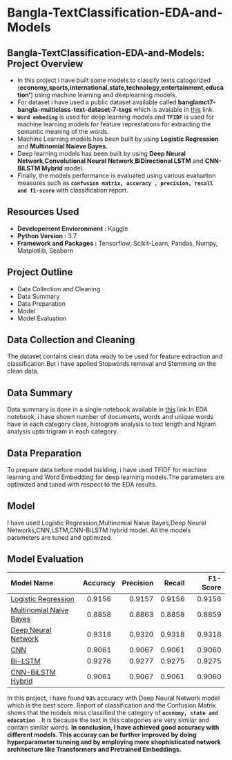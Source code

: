 # Bangla-TextClassification-EDA-and-Models
## Bangla-TextClassification-EDA-and-Models: Project Overview
- In this project i have built some models to classify texts catogorized (**economy,sports,international,state,technology,entertainment,education'**) using machine learning and deeplearning models.
- For dataset i have used a public dataset available called **banglamct7-bangla-multiclass-text-dataset-7-tags** which is avaiable in [this](https://www.kaggle.com/gakowsher/banglamct7-bangla-multiclass-text-dataset-7-tags) link. 
- **`Word embeding`** is used for deep learning models and **`TFIDF`** is used for machine learning models for feature represtations for extracting the semantic meaning of the words.
- Machine Learning models has been built by using **Logistic Regression** and **Multinomial Naieve Bayes**.
- Deep learning models has been built by using **Deep Neural Network**,**Convolutional Neural Network**,**BiDirectional LSTM** and **CNN-BiLSTM Mybrid** model.
- Finally, the models performance is evaluated using various evaluation measures such as **`confusion matrix, accuracy , precision, recall and f1-score`** with classification report.  

## Resources Used
- **Developement Envioronment :** Kaggle
- **Python Version :** 3.7
- **Framework and Packages :** Tensorflow, Scikit-Learn, Pandas, Numpy, Matplotlib, Seaborn

## Project Outline 
- Data Collection and Cleaning
- Data Summary
- Data Preparation
- Model
- Model Evaluation


## Data Collection and Cleaning
The dataset contains clean data ready to be used for feature extraction and classification.But i have applied Stopwords removal and Stemming on the clean data.

## Data Summary 
Data summary is done in a single notebook available in [this](https://github.com/NuhashHaque/Bangla-TextClassification-Analysis-EDA-and-Models/blob/main/EDA%20on%20BanglatText.ipynb) link.In EDA notebook, i have shown number of documents, words and unique words have in each category class, histogram analysis to text length and Ngram analysis upto trigram in each category.

## Data Preparation
To prepare data before model building, i have used TFIDF for machine learning and Word Embedding for deep learning models.The parameters are optimized and tuned with respect to the EDA results.

## Model
I have used Logistic Regression,Multinomial Naive Bayes,Deep Neural Networks,CNN,LSTM,CNN-BiLSTM hybrid model.
All the models parameters are tuned and optimized.


## Model Evaluation 

| Model Name  | Accuracy    | Precision     | Recall | F1-Score|
| :---        |    :----:   |   ---:        |  ---:  |  ---:   |
| [Logistic Regression ](https://github.com/NuhashHaque/Bangla-TextClassification-Analysis-EDA-and-Models/blob/main/Bangla%20Text%20Classification%20With%20Logistic%20Regression%20%26%20Multinomial%20Naive%20Bayes.ipynb)    | 0.9156     | 0.9157   |   0.9156    |   0.9156      |
| [Multinomial Naive Bayes](https://github.com/NuhashHaque/Bangla-TextClassification-Analysis-EDA-and-Models/blob/main/Bangla%20Text%20Classification%20With%20Logistic%20Regression%20%26%20Multinomial%20Naive%20Bayes.ipynb) | 0.8858      | 0.8863    |  0.8858      | 0.8859        |
| [Deep Neural Network](https://github.com/NuhashHaque/Bangla-TextClassification-Analysis-EDA-and-Models/blob/main/Bangla%20Text%20Classification%20With%20Deep%20Neural%20Networks.ipynb) | 0.9318      | 0.9320    |  0.9318     |   0.9318      |
| [CNN](https://github.com/NuhashHaque/Bangla-TextClassification-Analysis-EDA-and-Models/blob/main/Bangla%20Text%20Classification%20With%20CNN.ipynb) | 0.9061    | 0.9067    |   0.9061    |     0.9060    |
| [Bi-LSTM](https://github.com/NuhashHaque/Bangla-TextClassification-Analysis-EDA-and-Models/blob/main/Bangla%20Text%20Classification%20With%20Bi-LSTM.ipynb) | 0.9276        | 0.9277   |  0.9275      |    0.9275     |
| [CNN-BiLSTM Hybrid](https://github.com/NuhashHaque/Bangla-TextClassification-Analysis-EDA-and-Models/blob/main/Bangla%20Text%20Classification%20With%20CNN-Bi-LSTM%20Hybrid%20Network.ipynb) | 0.9061     | 0.9067      |  0.9061     |    0.9060     |


In this project, i have found **`93%`** accuracy with Deep Neural Network model which is the best score.
Report of classification and the Confusion Matrix shows that the models miss classified the category of  **`economy, state and education `**. It is because the text in this categories are very similar and contain similar words.
**In conclusion, I have achieved good accuracy with different models. This accuray can be further improved by doing hyperparameter tunning and by employing more shophisticated network architecture like Transformers and Pretrained Embeddings.**


